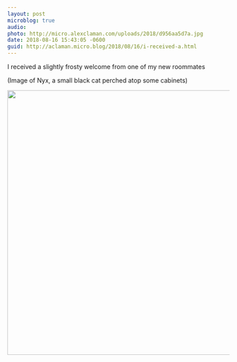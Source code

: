 ```yaml
---
layout: post
microblog: true
audio: 
photo: http://micro.alexclaman.com/uploads/2018/d956aa5d7a.jpg
date: 2018-08-16 15:43:05 -0600
guid: http://aclaman.micro.blog/2018/08/16/i-received-a.html
---
```

I received a slightly frosty welcome from one of my new roommates

(Image of Nyx, a small black cat perched atop some cabinets)

<img src="http://micro.alexclaman.com/uploads/2018/d956aa5d7a.jpg" width="600" height="600" />
